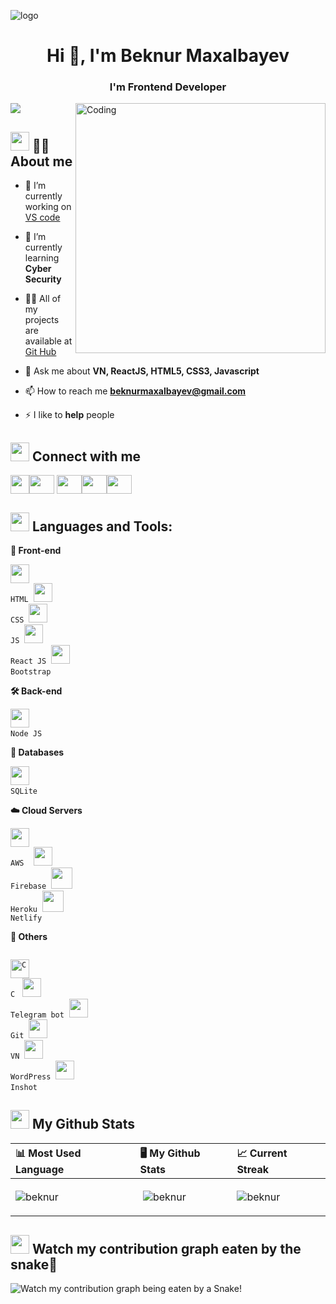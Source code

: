 ![logo](https://www.horizont.com.hr/posao/frontend-developer.gif)
<h1 align="center">Hi 👋, I'm Beknur Maxalbayev</h1>
<h3 align="center">I'm Frontend Developer</h3>
<img src="https://readme-typing-svg.herokuapp.com?lines=Computer;Competitive+Programmer;Always%20learning%20new%20things&center=true&width=500&height=100">
<img align="right" alt="Coding" width="400" src="https://camo.githubusercontent.com/cae12fddd9d6982901d82580bdf321d81fb299141098ca1c2d4891870827bf17/68747470733a2f2f6d69726f2e6d656469756d2e636f6d2f6d61782f313336302f302a37513379765349765f7430696f4a2d5a2e676966">

## <img src="https://media1.giphy.com/media/iY8CRBdQXODJSCERIr/200w.gif" width="30px"> :sassy_man: About me
- 🔭 I’m currently working on [VS code](https://code.visualstudio.com/download)

- 🌱 I’m currently learning **Cyber Security**

- 👨‍💻 All of my projects are available at [Git Hub](https://github.com/beknurmaxalbayev?tab=repositories)

- 💬 Ask me about **VN, ReactJS, HTML5, CSS3, Javascript**

- 📫 How to reach me **beknurmaxalbayev@gmail.com**

- ⚡ I like to **help** people

## <img src="https://media1.giphy.com/media/iY8CRBdQXODJSCERIr/200w.gif" width="30px"> Connect with me
<p align="left"><a href="https://t.me/beknurmaxalbayev" target="blank"><img align="center" src="https://upload.wikimedia.org/wikipedia/commons/thumb/8/82/Telegram_logo.svg/512px-Telegram_logo.svg.png" alt="" height="30" width="" /></a><a href="https://twitter.com/beknurmaxalbaev" target="blank"><img align="center" src="https://raw.githubusercontent.com/rahuldkjain/github-profile-readme-generator/master/src/images/icons/Social/twitter.svg" alt="" height="30" width="40" /></a>
<a href="https://www.linkedin.com/in/beknurmaxalbayev/" target="blank"><img align="center" src="https://raw.githubusercontent.com/rahuldkjain/github-profile-readme-generator/master/src/images/icons/Social/linked-in-alt.svg" alt="" height="30" width="40" /></a><a href="https://instagram.com/beknurmaxalbayev" target="blank"><img align="center" src="https://raw.githubusercontent.com/rahuldkjain/github-profile-readme-generator/master/src/images/icons/Social/instagram.svg" alt="" height="30" width="40" /></a><a href="https://facebook.com/beknurmaxalbayev" target="blank"><img align="center" src="https://raw.githubusercontent.com/rahuldkjain/github-profile-readme-generator/master/src/images/icons/Social/facebook.svg" alt="" height="30" width="40" /></a>
</p>

## <img src="https://media1.giphy.com/media/iY8CRBdQXODJSCERIr/200w.gif" width="30px"> Languages and Tools:

**🌳 Front-end**

<code><img height="30" src="https://icon-library.com/images/html5-icon/html5-icon-13.jpg"> HTML</code>&nbsp; 
<code><img height="30" src="https://seeklogo.com/images/C/css-3-logo-023C1A7171-seeklogo.com.png"> CSS</code>&nbsp; 
<code><img height="30" src="https://raw.githubusercontent.com/dereknguyen269/dereknguyen269/master/images/js.png"> JS</code>&nbsp; 
<code><img height="30" src="https://cdn.worldvectorlogo.com/logos/react-2.svg"> React JS</code>&nbsp; 
<code><img height="30" src="https://brandlogos.net/wp-content/uploads/2021/09/bootstrap-logo.png"> Bootstrap</code>&nbsp; 

**🛠 Back-end**

<code><img height="30" src="https://raw.githubusercontent.com/dereknguyen269/dereknguyen269/master/images/nodejs.png"> Node JS</code>&nbsp;

**💽 Databases**

<code><img height="30" src="https://upload.wikimedia.org/wikipedia/commons/thumb/9/97/Sqlite-square-icon.svg/2048px-Sqlite-square-icon.svg.png"> SQLite</code>&nbsp; 

**☁️ Cloud Servers**

<code><img height="30" src="https://raw.githubusercontent.com/dereknguyen269/dereknguyen269/master/images/aws.png"> AWS</code>&nbsp; &nbsp;
<code><img height="30" src="https://www.vectorlogo.zone/logos/firebase/firebase-icon.svg"> Firebase</code>&nbsp;
<code><img height="34" src="https://e7.pngegg.com/pngimages/855/935/png-clipart-heroku-logo-heroku-logo-icons-logos-emojis-tech-companies.png"> Heroku</code>&nbsp;
<code><img height="34" src="https://upload.wikimedia.org/wikipedia/commons/thumb/b/b8/Netlify_logo.svg/2560px-Netlify_logo.svg.png"> Netlify</code>

**🧰 Others**

<code> <img height="30" src="https://upload.wikimedia.org/wikipedia/commons/thumb/1/18/C_Programming_Language.svg/695px-C_Programming_Language.svg.png" alt="C" /> C</code> &nbsp; 
<code><img height="30" src="https://flowxo.com/wp-content/uploads/2021/03/Telegram-Logo-512x512.png"> Telegram bot</code>&nbsp; 
<code><img height="30" src="https://seeklogo.com/images/G/git-bash-logo-B6475E8359-seeklogo.com.png"> Git</code>&nbsp; 
<code><img height="30" src="https://play-lh.googleusercontent.com/0mvy747JRrqlziGtpvii5zKcMgL0AYRjXNRMlBkUbYadBabC1Dg466LsLKFION1vTg"> VN</code>&nbsp;
<code><img height="30" src="https://upload.wikimedia.org/wikipedia/commons/thumb/9/98/WordPress_blue_logo.svg/1200px-WordPress_blue_logo.svg.png"> WordPress</code>&nbsp; 
<code><img height="30" src="https://play-lh.googleusercontent.com/mjmbWruxfo8oYHsBNI7b76KLj1AEJQo7hXwlmi05EvfFwubOjo8nQJrVEHRe4Vbgpo8"> Inshot</code>&nbsp; 
 
## <img src="https://media1.giphy.com/media/iY8CRBdQXODJSCERIr/200w.gif" width="30px"> My Github Stats

| 📊 Most Used Language | 🖥 My Github Stats | 📈 Current Streak |
| :------------------------- | :------------------------- | :------------------------- |
| <p><img align="center" src="https://github-readme-stats.vercel.app/api/top-langs/?username=bekafull&langs_count=8&count_private=true&layout=compact&theme=react&hide_border=true&bg_color=0D1117" alt="beknur" /></p> | <p>&nbsp;<img align="center" style="background-black" src="https://github-readme-stats.vercel.app/api?username=bekafull&show_icons=true&theme=radical" alt="beknur" /></p> | <p><img align="center" src="https://github-readme-streak-stats.herokuapp.com/?user=bekafull&theme=black-ice&hide_border=true&stroke=0000&background=060A0CD0" alt="beknur" /></p> |


## <img src="https://media1.giphy.com/media/iY8CRBdQXODJSCERIr/200w.gif" width="30px"> Watch my contribution graph eaten by the snake🐍
![Watch my contribution graph being eaten by a Snake!](https://raw.githubusercontent.com/soburjon19/soburjon19/master/snake.svg)

